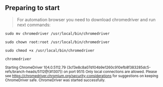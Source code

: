 ## Preparing to start
> For automation browser you need to download chromedriver
and run next commands:
```
sudo mv chromedriver /usr/local/bin/chromedriver

sudo chown root:root /usr/local/bin/chromedriver

sudo chmod +x /usr/local/bin/chromedriver
```
```
chromedriver
```

<sub> Starting ChromeDriver 104.0.5112.79 (3cf3e8c8a07d104b9e1260c910efb8f383285dc5-refs/branch-heads/5112@{#1307}) on port 9515
Only local connections are allowed.
Please see https://chromedriver.chromium.org/security-considerations for suggestions on keeping ChromeDriver safe.
ChromeDriver was started successfully. </sub>

